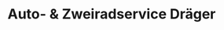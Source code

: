 ---
title: "Auto- & Zweiradservice Dräger"
url: /guestrow/auto-und-zweiradservice-draeger/
shop: Fahrrad
---
